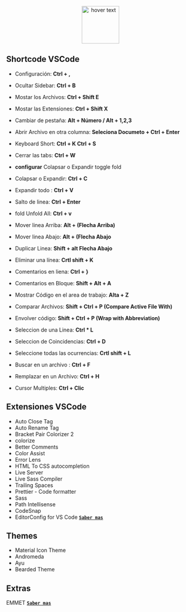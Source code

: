 <p align="center">
  <img src="https://upload.wikimedia.org/wikipedia/commons/thumb/9/9a/Visual_Studio_Code_1.35_icon.svg/2048px-Visual_Studio_Code_1.35_icon.svg.png" width="100" title="hover text">

</p>


## Shortcode VSCode
- Configuración: **Ctrl + ,**
- Ocultar Sidebar: **Ctrl + B**
- Mostar los Archivos: **Ctrl + Shift E**
- Mostar las Extensiones: **Ctrl + Shift X**
- Cambiar de pestaña: **Alt + Número / Alt + 1,2,3**
- Abrir Archivo en otra columna: **Seleciona Documeto + Ctrl + Enter**
- Keyboard Short: **Ctrl + K Ctrl + S**
- Cerrar las tabs: **Ctrl + W**

- **configurar** Colapsar o Expandir toggle fold
- Colapsar o Expandir: **Ctrl + C**
- Expandir todo : **Ctrl + V**
- Salto de linea: **Ctrl + Enter**
- fold Unfold All: **Ctrl + v**
- Mover linea Arriba: **Alt + (Flecha Arriba)**
- Mover linea Abajo: **Alt + (Flecha Abajo**
- Duplicar Linea: **Shift + alt Flecha Abajo**
- Eliminar una línea: **Crtl shift + K**
- Comentarios en liena: **Ctrl + }**
- Comentarios en Bloque: **Shift + Alt + A**
- Mostrar Código en el area de trabajo: **Alta + Z**
- Comparar Archivos: **Shift + Ctrl + P (Compare Active File With)**
- Envolver código: **Shift + Ctrl + P (Wrap with Abbreviation)**
- Seleccion de una Linea: **Ctrl * L**
- Seleccion de Coincidencias: **Ctrl + D**
- Seleccione todas las ocurrencias: **Crtl shift + L**
- Buscar en un archivo : **Ctrl + F**
- Remplazar en un Archivo: **Ctrl + H**
- Cursor Multiples: **Ctrl + Clic**

## Extensiones VSCode
- Auto Close Tag
- Auto Rename Tag
- Bracket Pair Colorizer 2
- colorize
- Better Comments
- Color Assist
- Error Lens
- HTML To CSS autocompletion
- Live Server
- Live Sass Compiler
- Trailing Spaces
- Prettier - Code formatter
- Sass
- Path Intellisense
- CodeSnap
- EditorConfig for VS Code [**`Saber mas`**](https://editorconfig.org/)

## Themes
- Material Icon Theme
- Andromeda
- Ayu
- Bearded Theme

## Extras
EMMET [**`Saber mas`**](https://docs.emmet.io/cheat-sheet/)